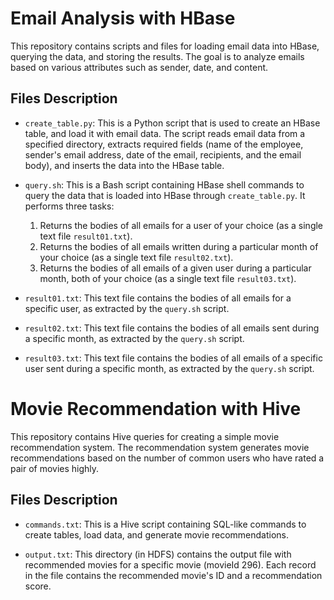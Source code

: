 # Email Analysis with HBase

This repository contains scripts and files for loading email data into HBase, querying the data, and storing the results. The goal is to analyze emails based on various attributes such as sender, date, and content.

## Files Description

- `create_table.py`: This is a Python script that is used to create an HBase table, and load it with email data. The script reads email data from a specified directory, extracts required fields (name of the employee, sender's email address, date of the email, recipients, and the email body), and inserts the data into the HBase table.

- `query.sh`: This is a Bash script containing HBase shell commands to query the data that is loaded into HBase through `create_table.py`. It performs three tasks:
    1. Returns the bodies of all emails for a user of your choice (as a single text file `result01.txt`).
    2. Returns the bodies of all emails written during a particular month of your choice (as a single text file `result02.txt`).
    3. Returns the bodies of all emails of a given user during a particular month, both of your choice (as a single text file `result03.txt`).

- `result01.txt`: This text file contains the bodies of all emails for a specific user, as extracted by the `query.sh` script.

- `result02.txt`: This text file contains the bodies of all emails sent during a specific month, as extracted by the `query.sh` script.

- `result03.txt`: This text file contains the bodies of all emails of a specific user sent during a specific month, as extracted by the `query.sh` script.

# Movie Recommendation with Hive
This repository contains Hive queries for creating a simple movie recommendation system. The recommendation system generates movie recommendations based on the number of common users who have rated a pair of movies highly.

## Files Description
- `commands.txt`: This is a Hive script containing SQL-like commands to create tables, load data, and generate movie recommendations.

- `output.txt`: This directory (in HDFS) contains the output file with recommended movies for a specific movie (movieId 296). Each record in the file contains the recommended movie's ID and a recommendation score.
